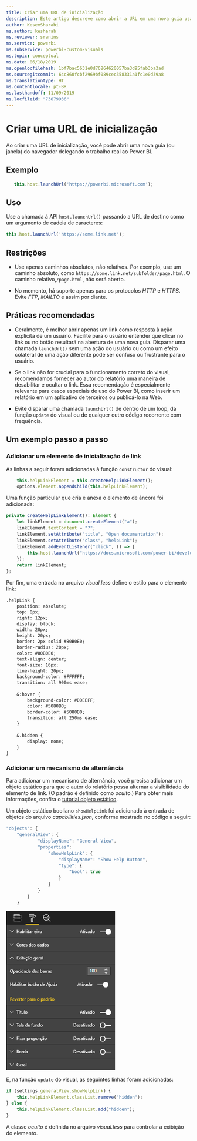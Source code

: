```yaml
---
title: Criar uma URL de inicialização
description: Este artigo descreve como abrir a URL em uma nova guia usando visuais do Power BI.
author: KesemSharabi
ms.author: kesharab
ms.reviewer: sranins
ms.service: powerbi
ms.subservice: powerbi-custom-visuals
ms.topic: conceptual
ms.date: 06/18/2019
ms.openlocfilehash: 1bf7bac5631e0d76864620057ba3d95fab3ba3ad
ms.sourcegitcommit: 64c860fcbf2969bf089cec358331a1fc1e0d39a8
ms.translationtype: HT
ms.contentlocale: pt-BR
ms.lasthandoff: 11/09/2019
ms.locfileid: "73879936"
---
```

# <a name="create-a-launch-url"></a>Criar uma URL de inicialização

Ao criar uma URL de inicialização, você pode abrir uma nova guia (ou janela) do navegador delegando o trabalho real ao Power BI.

## <a name="sample"></a>Exemplo

```typescript
   this.host.launchUrl('https://powerbi.microsoft.com');
```

## <a name="usage"></a>Uso

Use a chamada à API `host.launchUrl()` passando a URL de destino como um argumento de cadeia de caracteres:

```typescript
this.host.launchUrl('https://some.link.net');
```

## <a name="restrictions"></a>Restrições

* Use apenas caminhos absolutos, não relativos. Por exemplo, use um caminho absoluto, como `https://some.link.net/subfolder/page.html`. O caminho relativo,`/page.html`, não será aberto.

* No momento, há suporte apenas para os protocolos *HTTP* e *HTTPS*. Evite *FTP*, *MAILTO* e assim por diante.

## <a name="best-practices"></a>Práticas recomendadas

* Geralmente, é melhor abrir apenas um link como resposta à ação explícita de um usuário. Facilite para o usuário entender que clicar no link ou no botão resultará na abertura de uma nova guia. Disparar uma chamada `launchUrl()` sem uma ação do usuário ou como um efeito colateral de uma ação diferente pode ser confuso ou frustrante para o usuário.

* Se o link não for crucial para o funcionamento correto do visual, recomendamos fornecer ao autor do relatório uma maneira de desabilitar e ocultar o link. Essa recomendação é especialmente relevante para casos especiais de uso do Power BI, como inserir um relatório em um aplicativo de terceiros ou publicá-lo na Web.

* Evite disparar uma chamada `launchUrl()` de dentro de um loop, da função `update` do visual ou de qualquer outro código recorrente com frequência.

## <a name="a-step-by-step-example"></a>Um exemplo passo a passo

### <a name="add-a-link-launching-element"></a>Adicionar um elemento de inicialização de link

As linhas a seguir foram adicionadas à função `constructor` do visual:

```typescript
    this.helpLinkElement = this.createHelpLinkElement();
    options.element.appendChild(this.helpLinkElement);
```

Uma função particular que cria e anexa o elemento de âncora foi adicionada:

```typescript
private createHelpLinkElement(): Element {
    let linkElement = document.createElement("a");
    linkElement.textContent = "?";
    linkElement.setAttribute("title", "Open documentation");
    linkElement.setAttribute("class", "helpLink");
    linkElement.addEventListener("click", () => {
        this.host.launchUrl("https://docs.microsoft.com/power-bi/developer/visuals/custom-visual-develop-tutorial");
    });
    return linkElement;
};
```

Por fim, uma entrada no arquivo *visual.less* define o estilo para o elemento link:

```less
.helpLink {
    position: absolute;
    top: 0px;
    right: 12px;
    display: block;
    width: 20px;
    height: 20px;
    border: 2px solid #80B0E0;
    border-radius: 20px;
    color: #80B0E0;
    text-align: center;
    font-size: 16px;
    line-height: 20px;
    background-color: #FFFFFF;
    transition: all 900ms ease;

    &:hover {
        background-color: #DDEEFF;
        color: #5080B0;
        border-color: #5080B0;
        transition: all 250ms ease;
    }

    &.hidden {
        display: none;
    }
}
```

### <a name="add-a-toggling-mechanism"></a>Adicionar um mecanismo de alternância

Para adicionar um mecanismo de alternância, você precisa adicionar um objeto estático para que o autor do relatório possa alternar a visibilidade do elemento de link. (O padrão é definido como *oculto*.) Para obter mais informações, confira o [tutorial objeto estático](https://microsoft.github.io/PowerBI-visuals/docs/concepts/objects-and-properties).

Um objeto estático booliano `showHelpLink` foi adicionado à entrada de objetos do arquivo *capabilities.json*, conforme mostrado no código a seguir:

```typescript
"objects": {
    "generalView": {
            "displayName": "General View",
            "properties":
                "showHelpLink": {
                    "displayName": "Show Help Button",
                    "type": {
                        "bool": true
                    }
                }
            }
        }
    }
```

![Ativar/desativar URL](./media/launchurl-toggle.png)

E, na função `update` do visual, as seguintes linhas foram adicionadas:

```typescript
if (settings.generalView.showHelpLink) {
    this.helpLinkElement.classList.remove("hidden");
} else {
    this.helpLinkElement.classList.add("hidden");
}
```

A classe *oculto* é definida no arquivo *visual.less* para controlar a exibição do elemento.
